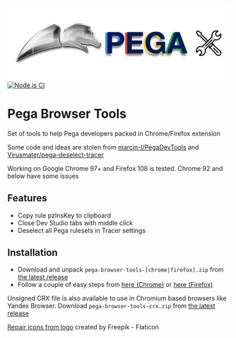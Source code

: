![](images/chrome-pega-tools.png)
[![Node.js CI](https://github.com/mishankov/pega-browser-tools/actions/workflows/node.js.yml/badge.svg)](https://github.com/mishankov/pega-browser-tools/actions/workflows/node.js.yml)

# Pega Browser Tools

Set of tools to help Pega developers packed in Chrome/Firefox extension

Some code and ideas are stolen from [marcin-l/PegaDevTools](https://github.com/marcin-l/PegaDevTools) and [Virusmater/pega-deselect-tracer](https://github.com/Virusmater/pega-deselect-tracer)

Working on Google Chrome 97+ and Firefox 108 is tested. Chrome 92 and below have some issues

## Features

- Copy rule pzInsKey to clipboard
- Close Dev Studio tabs with middle click
- Deselect all Pega rulesets in Tracer settings

## Installation

- Download and unpack `pega-browser-tools-[chrome|firefox].zip` from [the latest release](https://github.com/mishankov/pega-browser-tools/releases/latest)
- Follow a couple of easy steps from [here (Chrome)](https://developer.chrome.com/docs/extensions/mv3/getstarted/#unpacked) or [here (Firefox)](https://developer.mozilla.org/en-US/docs/Mozilla/Add-ons/WebExtensions/Your_first_WebExtension#installing)

Unsigned CRX file is also available to use in Chromium based browsers like Yandex Browser. Download `pega-browser-tools-crx.zip` from [the latest release](https://github.com/mishankov/pega-browser-tools/releases/latest)

<a href="https://www.flaticon.com/free-icons/repair" title="repair icons">Repair icons from logo</a> created by Freepik - Flaticon
